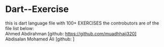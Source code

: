 # Dart--Exercise
this is dart language file with 100+ EXERCISES 
the controbutors are of the file list below:<br>
Ahmed Abdirahman [github: https://github.com/muadhhaji320]<br>
Abdisalan Mohamed Ali [github: ]
